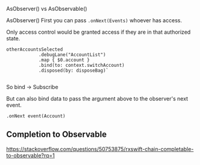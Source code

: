 AsObserver() vs AsObservable() 

AsObserver() 
First you can pass `.onNext(Events)` whoever has access.

Only access control would be granted access if they are in that authorized state.



```
otherAccountsSelected
            .debugLane("AccountList")
            .map { $0.account }
            .bind(to: context.switchAccount)
            .disposed(by: disposeBag)`
            
```

So bind -> Subscribe 

But can also bind data to pass the argument above to the observer's next event.

`.onNext event(Account)`


## Completion to Observable

https://stackoverflow.com/questions/50753875/rxswift-chain-completable-to-observable?rq=1